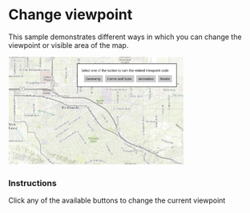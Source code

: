# Change viewpoint

This sample demonstrates different ways in which you can change the viewpoint or visible area of the map.

<img src="ChangeViewpoint.jpg" width="350"/>

### Instructions

Click any of the available buttons to change the current viewpoint